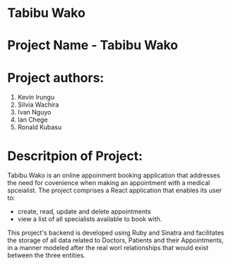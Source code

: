 # Tabibu Wako

# Project Name - Tabibu Wako

# Project authors:

1. Kevin Irungu
2. Silvia Wachira
3. Ivan Nguyo
3. Ian Chege
4. Ronald Kubasu

# Descritpion of Project:

Tabibu Wako is an online appoinment booking application that addresses the need for covenience when making an appointment with a medical spceialist. The project comprises a React application that enables its user to:
 - create, read, update and delete appointments
 - view a list of all specialists available to book with. 

This project's backend is developed using Ruby and Sinatra and facilitates the storage of all data related to Doctors, Patients and their Appointments, in a manner modeled after the real worl relationships that would exist between the three entities. 
